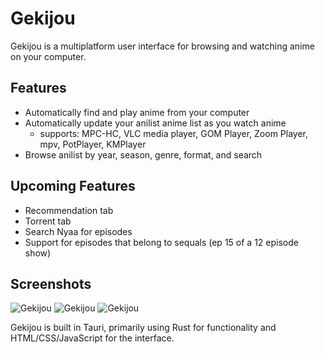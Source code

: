 # Gekijou 

Gekijou is a multiplatform user interface for browsing and watching anime on your computer.

## Features 

- Automatically find and play anime from your computer
- Automatically update your anilist anime list as you watch anime
  - supports: MPC-HC, VLC media player, GOM Player, Zoom Player, mpv, PotPlayer, KMPlayer
- Browse anilist by year, season, genre, format, and search

## Upcoming Features
- Recommendation tab
- Torrent tab
- Search Nyaa for episodes
- Support for episodes that belong to sequals (ep 15 of a 12 episode show)

## Screenshots
![Gekijou](https://raw.githubusercontent.com/rC5HUaxv9j/Gekijou/master/Gekijou.png)
![Gekijou](https://raw.githubusercontent.com/rC5HUaxv9j/Gekijou/master/Gekijou2.png)
![Gekijou](https://raw.githubusercontent.com/rC5HUaxv9j/Gekijou/master/Gekijou3.png)

Gekijou is built in Tauri, primarily using Rust for functionality and HTML/CSS/JavaScript for the interface. 
